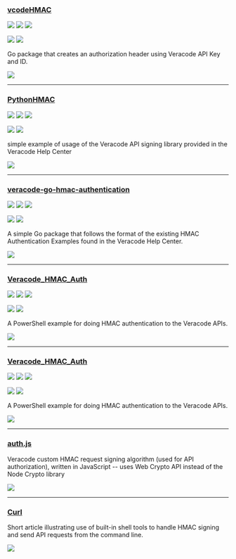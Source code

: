### [vcodeHMAC](https://github.com/brian1917/vcodeHMAC)

![](https://img.shields.io/github/stars/brian1917/vcodeHMAC.svg?style=social)
![](https://img.shields.io/github/forks/brian1917/vcodeHMAC.svg?style=social)
![](https://img.shields.io/github/watchers/brian1917/vcodeHMAC.svg?style=social)

![](https://img.shields.io/github/languages/top/brian1917/vcodeHMAC)
![](https://img.shields.io/github/contributors/brian1917/vcodeHMAC)

Go package that creates an authorization header using Veracode API Key and ID.

[![](https://img.shields.io/github/followers/brian1917?label=brian1917&style=social)](https://github/brian1917)

---
### [PythonHMAC](https://github.com/veracode/veracode-python-hmac-example)

![](https://img.shields.io/github/stars/veracode/veracode-python-hmac-example.svg?style=social)
![](https://img.shields.io/github/forks/veracode/veracode-python-hmac-example.svg?style=social)
![](https://img.shields.io/github/watchers/veracode/veracode-python-hmac-example.svg?style=social)

![](https://img.shields.io/github/languages/top/veracode/veracode-python-hmac-example)
![](https://img.shields.io/github/contributors/veracode/veracode-python-hmac-example)

simple example of usage of the Veracode API signing library provided in the Veracode Help Center

[![](https://img.shields.io/github/followers/veracode?label=veracode&style=social)](https://github/veracode)

---
### [veracode-go-hmac-authentication](https://github.com/antfie/veracode-go-hmac-authentication)

![](https://img.shields.io/github/stars/antfie/veracode-go-hmac-authentication.svg?style=social)
![](https://img.shields.io/github/forks/antfie/veracode-go-hmac-authentication.svg?style=social)
![](https://img.shields.io/github/watchers/antfie/veracode-go-hmac-authentication.svg?style=social)

![](https://img.shields.io/github/languages/top/antfie/veracode-go-hmac-authentication)
![](https://img.shields.io/github/contributors/antfie/veracode-go-hmac-authentication)

A simple Go package that follows the format of the existing HMAC Authentication Examples found in the Veracode Help Center.

[![](https://img.shields.io/github/followers/antfie?label=antfie&style=social)](https://github/antfie)

---
### [Veracode_HMAC_Auth](https://github.com/rafaelzm2000/Veracode_HMAC_Auth)

![](https://img.shields.io/github/stars/rafaelzm2000/Veracode_HMAC_Auth.svg?style=social)
![](https://img.shields.io/github/forks/rafaelzm2000/Veracode_HMAC_Auth.svg?style=social)
![](https://img.shields.io/github/watchers/rafaelzm2000/Veracode_HMAC_Auth.svg?style=social)

![](https://img.shields.io/github/languages/top/rafaelzm2000/Veracode_HMAC_Auth)
![](https://img.shields.io/github/contributors/rafaelzm2000/Veracode_HMAC_Auth)

A PowerShell example for doing HMAC authentication to the Veracode APIs.

[![](https://img.shields.io/github/followers/rafaelzm2000?label=rafaelzm2000&style=social)](https://github/rafaelzm2000)

---
### [Veracode_HMAC_Auth](https://github.com/rafaelzm2000/Veracode_HMAC_Auth)

![](https://img.shields.io/github/stars/rafaelzm2000/Veracode_HMAC_Auth.svg?style=social)
![](https://img.shields.io/github/forks/rafaelzm2000/Veracode_HMAC_Auth.svg?style=social)
![](https://img.shields.io/github/watchers/rafaelzm2000/Veracode_HMAC_Auth.svg?style=social)

![](https://img.shields.io/github/languages/top/rafaelzm2000/Veracode_HMAC_Auth)
![](https://img.shields.io/github/contributors/rafaelzm2000/Veracode_HMAC_Auth)

A PowerShell example for doing HMAC authentication to the Veracode APIs.

[![](https://img.shields.io/github/followers/rafaelzm2000?label=rafaelzm2000&style=social)](https://github/rafaelzm2000)

---
### [auth.js](https://gist.github.com/ThibaudLopez/fe1baeaa4461cbf0bfa8fd258ff43243)

Veracode custom HMAC request signing algorithm (used for API authorization), written in JavaScript -- uses Web Crypto API instead of the Node Crypto library

[![](https://img.shields.io/github/followers/ThibaudLopez?label=ThibaudLopez&style=social)](https://github/ThibaudLopez)

---
### [Curl](https://gist.github.com/m9aertner/7ae804a5297617456f81c8b5a3a9305b)

Short article illustrating use of built-in shell tools to handle HMAC signing and send API requests from the command line.

[![](https://img.shields.io/github/followers/m9aertner?label=m9aertner&style=social)](https://github/m9aertner)
